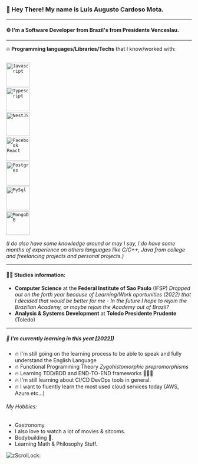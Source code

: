 ### 👋 Hey There! My name is **Luís** Augusto Cardoso Mota.


----
#### ⚙️ I'm a **Software Developer** from Brazil's from Presidente Venceslau. 

----
🔥 **Programming languages/Libraries/Techs** that I know/worked with:

<code> <img height="64" src="https://cdn.jsdelivr.net/gh/devicons/devicon/icons/javascript/javascript-original.svg" alt="Javascript" /></code>
<code> <img height="64" src="https://cdn.jsdelivr.net/gh/devicons/devicon/icons/typescript/typescript-original.svg" alt="Typescript"/></code>
<code> <img height="64" src="https://cdn.jsdelivr.net/gh/devicons/devicon/icons/nestjs/nestjs-plain.svg" alt="NestJS"/></code>
<code> <img height="64" src="https://cdn.jsdelivr.net/gh/devicons/devicon/icons/react/react-original-wordmark.svg" alt="Facebook React"/></code>
<code> <img height="64" src="https://cdn.jsdelivr.net/gh/devicons/devicon/icons/postgresql/postgresql-original.svg" alt="Postgres"/></code>
<code> <img height="64" src="https://cdn.jsdelivr.net/gh/devicons/devicon/icons/mysql/mysql-original-wordmark.svg" alt="MySql"/></code>
<code> <img height="64" src="https://cdn.jsdelivr.net/gh/devicons/devicon/icons/mongodb/mongodb-original-wordmark.svg" alt="MongoDB"/></code>


*(I do also have some knowledge around or may I say, I do have some months of experience on others languages like C/C++, Java from college and freelancing projects and personal projects.)* 

----
#### 👨‍🎓 Studies information:
 - **Computer Science** at the **Federal Institute of Sao Paulo** (IFSP) 
 *Dropped out on the forth year because of Learning/Work oportunities (2022) that I decided that would be better for me - In the future I hope to rejoin the Brazilian Academy, or maybe rejoin the Academy out of Brazil?*
 - **Analysis & Systems Development** at **Toledo Presidente Prudente** (Toledo)

----
##### 🌱 I’m currently learning in this yeat [2022])
- 🔥 I'm still going on the learning process to be able to speak and fully understand the English Language
- 🔥 Functional Programming Theory *Zygohistomorphic prepromorphisms*
- 🔥 Learning TDD/BDD and END-TO-END frameworks 👨🏻‍🔧
- 🔥 I'm still learning about CI/CD DevOps tools in general.
- 🔥 I want to fluently learn the most used cloud services today (AWS, Azure etc...)

###### My Hobbies:
- Gastronomy.
- I also love to watch a lot of movies & sitcoms.
- Bodybuilding 💪.
- Learning Math & Philosophy Stuff.

![zScrolLock:](https://github-readme-stats.vercel.app/api?username=zScrolLock&count_private=true)
